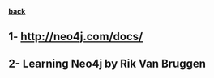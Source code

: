 #### [back](data_modeling_main.md)

## 1- http://neo4j.com/docs/
## 2- Learning Neo4j by Rik Van Bruggen
